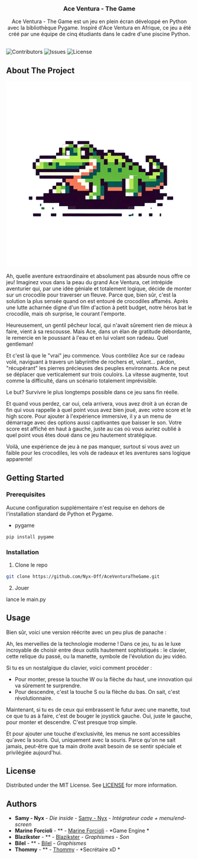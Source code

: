 <br/>
<p align="center">
  <h3 align="center">Ace Ventura - The Game</h3>

  <p align="center">
    Ace Ventura - The Game est un jeu en plein écran développé en Python avec la bibliothèque Pygame. Inspiré d'Ace Ventura en Afrique, ce jeu a été créé par une équipe de cinq étudiants dans le cadre d'une piscine Python.
    <br/>
    <br/>
  </p>
</p>

![Contributors](https://img.shields.io/github/contributors/Nyx-Off/AceVenturaTheGame?color=dark-green) ![Issues](https://img.shields.io/github/issues/Nyx-Off/AceVenturaTheGame) ![License](https://img.shields.io/github/license/Nyx-Off/AceVenturaTheGame) 

## About The Project

![Screen Shot](https://raw.githubusercontent.com/Nyx-Off/AceVenturaTheGame/main/asset/Others/logo500x500.png)

Ah, quelle aventure extraordinaire et absolument pas absurde nous offre ce jeu! Imaginez vous dans la peau du grand Ace Ventura, cet intrépide aventurier qui, par une idée géniale et totalement logique, décide de monter sur un crocodile pour traverser un fleuve. Parce que, bien sûr, c'est la solution la plus sensée quand on est entouré de crocodiles affamés. Après une lutte acharnée digne d'un film d'action à petit budget, notre héros bat le crocodile, mais oh surprise, le courant l'emporte. 

Heureusement, un gentil pêcheur local, qui n'avait sûrement rien de mieux à faire, vient à sa rescousse. Mais Ace, dans un élan de gratitude débordante, le remercie en le poussant à l'eau et en lui volant son radeau. Quel gentleman!

Et c'est là que le "vrai" jeu commence. Vous contrôlez Ace sur ce radeau volé, naviguant à travers un labyrinthe de rochers et, volant... pardon, "récupérant" les pierres précieuses des peuples environnants. Ace ne peut se déplacer que verticalement sur trois couloirs. La vitesse augmente, tout comme la difficulté, dans un scénario totalement imprévisible.

Le but? Survivre le plus longtemps possible dans ce jeu sans fin réelle. 

Et quand vous perdez, car oui, cela arrivera, vous avez droit à un écran de fin qui vous rappelle à quel point vous avez bien joué, avec votre score et le high score. Pour ajouter à l'expérience immersive, il y a un menu de démarrage avec des options aussi captivantes que baisser le son. Votre score est affiché en haut à gauche, juste au cas où vous auriez oublié à quel point vous êtes doué dans ce jeu hautement stratégique.

Voilà, une expérience de jeu à ne pas manquer, surtout si vous avez un faible pour les crocodiles, les vols de radeaux et les aventures sans logique apparente!

## Getting Started


### Prerequisites

Aucune configuration supplémentaire n'est requise en dehors de l'installation standard de Python et Pygame.

* pygame

```sh
pip install pygame
```

### Installation

1. Clone le repo

```sh
git clone https://github.com/Nyx-Off/AceVenturaTheGame.git
```

2. Jouer

lance le main.py

## Usage

Bien sûr, voici une version réécrite avec un peu plus de panache :

Ah, les merveilles de la technologie moderne ! Dans ce jeu, tu as le luxe incroyable de choisir entre deux outils hautement sophistiqués : le clavier, cette relique du passé, ou la manette, symbole de l'évolution du jeu vidéo.

Si tu es un nostalgique du clavier, voici comment procéder : 
- Pour monter, presse la touche W ou la flèche du haut, une innovation qui va sûrement te surprendre.
- Pour descendre, c'est la touche S ou la flèche du bas. On sait, c'est révolutionnaire.

Maintenant, si tu es de ceux qui embrassent le futur avec une manette, tout ce que tu as à faire, c'est de bouger le joystick gauche. Oui, juste le gauche, pour monter et descendre. C'est presque trop simple.

Et pour ajouter une touche d'exclusivité, les menus ne sont accessibles qu'avec la souris. Oui, uniquement avec la souris. Parce qu'on ne sait jamais, peut-être que ta main droite avait besoin de se sentir spéciale et privilégiée aujourd'hui.

## License

Distributed under the MIT License. See [LICENSE](https://github.com/Nyx-Off/AceVenturaTheGame/blob/main/LICENSE.md) for more information.

## Authors

* **Samy - Nyx** - *Die inside* - [Samy - Nyx](https://github.com/Nyx-Off) - *Intégrateur code + menu/end-screen*
* **Marine Forcioli** - ** - [Marine Forcioli](https://github.com/Enimoop) - *Game Engine *
* **Blazikster** - ** - [Blazikster](https://github.com/Blazikster) - *Graphismes - Son*
* **Bilel** - ** - [Bilel](https://github.com/bilelamr) - *Graphismes*
* **Thommy** - ** - [Thommy](https://github.com/Thommy078) - *Secrétaire xD *


